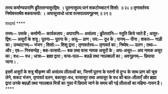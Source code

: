 **तस्य कर्माण्यपाराणि कीॢततान्यसुरद्विष: ।** **पूतनासुपय:पानं शकटोच्चाटनं शिशो: ॥ २८॥** **तृणावर्तस्य निष्पेषस्तथैव बकवत्सयो: ।** **अघासुरवधो धात्रा वत्सपालावगूहनम् ॥ २९॥** 

शब्दार्थ **** 

**तस्य—** **उसके** **; कर्माणी—** **कार्यकलाप** **; अपाराणि—** **असंलय** **; कीॢततानि—** **स्तुति किये जाते हैं** **; असुर-द्विष:—** **असुरों के** **शत्रु** **; पूतना—** **पूतना के** **; असु—** **प्राण** **; पय:—** **दूध के** **; पानम्—** **पीना** **; शकत—** **गाड़ी का** **; उच्चाटनम्—** **भंजन** **; शिशो:—** **शिशु द्वारा** **; तृणावर्तस्य—** **तृणावर्त का** **; निष्पेष:—** **दलन** **; तथा—** **और** **; एव—** **निस्सन्देह** **; बक-वत्सयो:—** **बक तथा वत्स** **नामक असुरों के** **; अघ-असुर—** **अघ नामक असुर का** **; वध:—** **वध** **; धात्रा—** **ब्रह्मा द्वारा** **; वत्स-पाल—** **बछड़े तथा** **ग्वालबालों का** **; अवगूहनम्—** **छिपाया जाना।** **.** 

**इसमें असुरों के शत्रु श्रीकृष्ण की असंलय लीलाओं का, जिनमें पूतना के स्तनों से दुग्ध** **के साथ प्राण को चूस लेने, शकट भंजन, तृणावर्त दलन, बकासुर-वध, वत्सासुर तथा** **अघासुर के वध की बाल-लीलाएँ और ब्रह्मा द्वारा उनके बछड़ों तथा ग्वालबाल मित्रों का** **गुफा में छिपाये जाने के समय की गई लीलाओं का महिमा-गायन है।** **** 